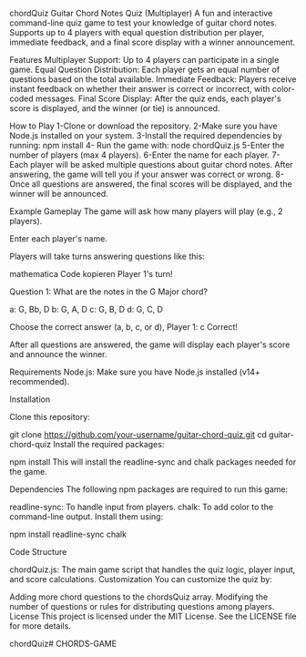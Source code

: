 chordQuiz
Guitar Chord Notes Quiz (Multiplayer) A fun and interactive command-line quiz game to test your knowledge of guitar chord notes. Supports up to 4 players with equal question distribution per player, immediate feedback, and a final score display with a winner announcement.

Features Multiplayer Support: Up to 4 players can participate in a single game. Equal Question Distribution: Each player gets an equal number of questions based on the total available. Immediate Feedback: Players receive instant feedback on whether their answer is correct or incorrect, with color-coded messages. Final Score Display: After the quiz ends, each player's score is displayed, and the winner (or tie) is announced.

How to Play 1-Clone or download the repository. 2-Make sure you have Node.js installed on your system. 3-Install the required dependencies by running: npm install 4- Run the game with: node chordQuiz.js 5-Enter the number of players (max 4 players). 6-Enter the name for each player. 7-Each player will be asked multiple questions about guitar chord notes. After answering, the game will tell you if your answer was correct or wrong. 8-Once all questions are answered, the final scores will be displayed, and the winner will be announced.

Example Gameplay The game will ask how many players will play (e.g., 2 players).

Enter each player's name.

Players will take turns answering questions like this:

mathematica Code kopieren Player 1's turn!

Question 1: What are the notes in the G Major chord?

a: G, Bb, D b: G, A, D c: G, B, D d: G, C, D

Choose the correct answer (a, b, c, or d), Player 1: c Correct!

After all questions are answered, the game will display each player's score and announce the winner.

Requirements Node.js: Make sure you have Node.js installed (v14+ recommended).

Installation

Clone this repository:

git clone https://github.com/your-username/guitar-chord-quiz.git cd guitar-chord-quiz Install the required packages:

npm install This will install the readline-sync and chalk packages needed for the game.

Dependencies The following npm packages are required to run this game:

readline-sync: To handle input from players. chalk: To add color to the command-line output. Install them using:

npm install readline-sync chalk

Code Structure

chordQuiz.js: The main game script that handles the quiz logic, player input, and score calculations. Customization You can customize the quiz by:

Adding more chord questions to the chordsQuiz array. Modifying the number of questions or rules for distributing questions among players. License This project is licensed under the MIT License. See the LICENSE file for more details.

chordQuiz# CHORDS-GAME
